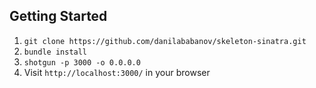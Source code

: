 ## Getting Started

1. `git clone https://github.com/danilababanov/skeleton-sinatra.git`
2. `bundle install`
3. `shotgun -p 3000 -o 0.0.0.0`
4. Visit `http://localhost:3000/` in your browser
